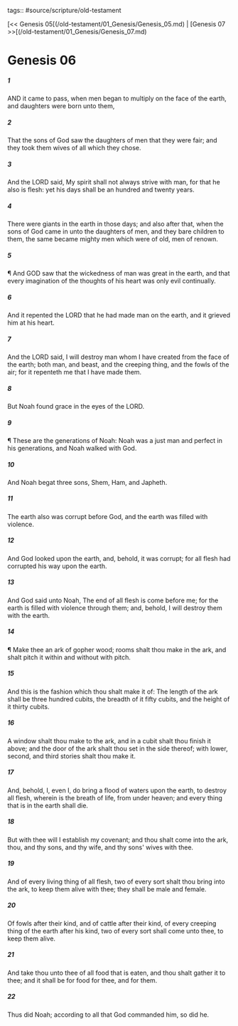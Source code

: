 tags:: #source/scripture/old-testament

[<< Genesis 05[(/old-testament/01_Genesis/Genesis_05.md) | [Genesis 07 >>[(/old-testament/01_Genesis/Genesis_07.md)

# Genesis 06

##### 1

AND it came to pass, when men began to multiply on the face of the earth, and daughters were born unto them,

##### 2

That the sons of God saw the daughters of men that they were fair; and they took them wives of all which they chose.

##### 3

And the LORD said, My spirit shall not always strive with man, for that he also is flesh: yet his days shall be an hundred and twenty years.

##### 4

There were giants in the earth in those days; and also after that, when the sons of God came in unto the daughters of men, and they bare children to them, the same became mighty men which were of old, men of renown.

##### 5

¶ And GOD saw that the wickedness of man was great in the earth, and that every imagination of the thoughts of his heart was only evil continually.

##### 6

And it repented the LORD that he had made man on the earth, and it grieved him at his heart.

##### 7

And the LORD said, I will destroy man whom I have created from the face of the earth; both man, and beast, and the creeping thing, and the fowls of the air; for it repenteth me that I have made them.

##### 8

But Noah found grace in the eyes of the LORD.

##### 9

¶ These are the generations of Noah: Noah was a just man and perfect in his generations, and Noah walked with God.

##### 10

And Noah begat three sons, Shem, Ham, and Japheth.

##### 11

The earth also was corrupt before God, and the earth was filled with violence.

##### 12

And God looked upon the earth, and, behold, it was corrupt; for all flesh had corrupted his way upon the earth.

##### 13

And God said unto Noah, The end of all flesh is come before me; for the earth is filled with violence through them; and, behold, I will destroy them with the earth.

##### 14

¶ Make thee an ark of gopher wood; rooms shalt thou make in the ark, and shalt pitch it within and without with pitch.

##### 15

And this is the fashion which thou shalt make it of: The length of the ark shall be three hundred cubits, the breadth of it fifty cubits, and the height of it thirty cubits.

##### 16

A window shalt thou make to the ark, and in a cubit shalt thou finish it above; and the door of the ark shalt thou set in the side thereof; with lower, second, and third stories shalt thou make it.

##### 17

And, behold, I, even I, do bring a flood of waters upon the earth, to destroy all flesh, wherein is the breath of life, from under heaven; and every thing that is in the earth shall die.

##### 18

But with thee will I establish my covenant; and thou shalt come into the ark, thou, and thy sons, and thy wife, and thy sons' wives with thee.

##### 19

And of every living thing of all flesh, two of every sort shalt thou bring into the ark, to keep them alive with thee; they shall be male and female.

##### 20

Of fowls after their kind, and of cattle after their kind, of every creeping thing of the earth after his kind, two of every sort shall come unto thee, to keep them alive.

##### 21

And take thou unto thee of all food that is eaten, and thou shalt gather it to thee; and it shall be for food for thee, and for them.

##### 22

Thus did Noah; according to all that God commanded him, so did he.
